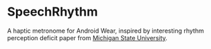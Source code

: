 # SpeechRhythm
A haptic metronome for Android Wear, inspired by interesting rhythm perception deficit paper from [Michigan State University](http://www.sciencedirect.com/science/article/pii/S0093934X15000735).
